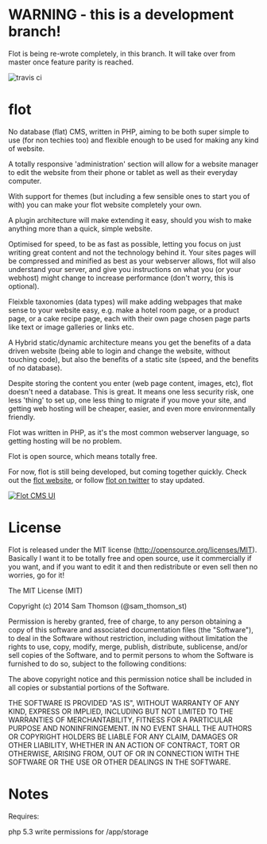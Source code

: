 WARNING - this is a development branch!
=======================================

Flot is being re-wrote completely, in this branch. It will take over from master once feature parity is reached.

![travis ci](https://travis-ci.org/samthomson/flot.svg "travis ci")

flot
====

No database (flat) CMS, written in PHP, aiming to be both super simple to use (for non techies too) and flexible enough to be used for making any kind of website.

A totally responsive 'administration' section will allow for a website manager to edit the website from their phone or tablet as well as their everyday computer.

With support for themes (but including a few sensible ones to start you of with) you can make your flot website completely your own.

A plugin architecture will make extending it easy, should you wish to make anything more than a quick, simple website.

Optimised for speed, to be as fast as possible, letting you focus on just writing great content and not the technology behind it. Your sites pages will be compressed and minified as best as your webserver allows, flot will also understand your server, and give you instructions on what you (or your webhost) might change to increase performance (don't worry, this is optional).

Fleixble taxonomies (data types) will make adding webpages that make sense to your website easy, e.g. make a hotel room page, or a product page, or a cake recipe page, each with their own page chosen page parts like text or image galleries or links etc.

A Hybrid static/dynamic architecture means you get the benefits of a data driven website (being able to login and change the website, without touching code), but also the benefits of a static site (speed, and the benefits of no database).

Despite storing the content you enter (web page content, images, etc), flot doesn't need a database. This is great. It means one less security risk, one less 'thing' to set up, one less thing to migrate if you move your site, and getting web hosting will be cheaper, easier, and even more environmentally friendly.

Flot was written in PHP, as it's the most common webserver language, so getting hosting will be no problem.

Flot is open source, which means totally free.

For now, flot is still being developed, but coming together quickly. Check out the <a href="http://flot.io">flot website</a>, or follow <a href="https://twitter.com/flot_io">flot on twitter</a> to stay updated.

[![Flot CMS UI](https://pbs.twimg.com/media/BsrxrNsIMAEIFfH.jpg:large)](https://pbs.twimg.com/media/BsrxrNsIMAEIFfH.jpg:large)

License
=======

Flot is released under the MIT license (http://opensource.org/licenses/MIT). Basically I want it to be totally free and open source, use it commercially if you want, and if you want to edit it and then redistribute or even sell then no worries, go for it!

The MIT License (MIT)

Copyright (c) 2014 Sam Thomson (@sam_thomson_st)

Permission is hereby granted, free of charge, to any person obtaining a copy
of this software and associated documentation files (the "Software"), to deal
in the Software without restriction, including without limitation the rights
to use, copy, modify, merge, publish, distribute, sublicense, and/or sell
copies of the Software, and to permit persons to whom the Software is
furnished to do so, subject to the following conditions:

The above copyright notice and this permission notice shall be included in
all copies or substantial portions of the Software.

THE SOFTWARE IS PROVIDED "AS IS", WITHOUT WARRANTY OF ANY KIND, EXPRESS OR
IMPLIED, INCLUDING BUT NOT LIMITED TO THE WARRANTIES OF MERCHANTABILITY,
FITNESS FOR A PARTICULAR PURPOSE AND NONINFRINGEMENT. IN NO EVENT SHALL THE
AUTHORS OR COPYRIGHT HOLDERS BE LIABLE FOR ANY CLAIM, DAMAGES OR OTHER
LIABILITY, WHETHER IN AN ACTION OF CONTRACT, TORT OR OTHERWISE, ARISING FROM,
OUT OF OR IN CONNECTION WITH THE SOFTWARE OR THE USE OR OTHER DEALINGS IN
THE SOFTWARE.



Notes
=====

Requires:

php 5.3
write permissions for /app/storage